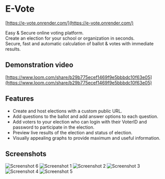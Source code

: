 # E-Vote

[https://e-vote.onrender.com/](https://e-vote.onrender.com/)  
  
Easy & Secure online voting platform.  
Create an election for your school or organization in seconds.  
Secure, fast and automatic calculation of ballot & votes with immediate results.

## Demonstration video
[https://www.loom.com/share/b29b775ecef1469f9e5bbbdc10f63e05](https://www.loom.com/share/b29b775ecef1469f9e5bbbdc10f63e05)

## Features

- Create and host elections with a custom public URL.
- Add questions to the ballot and add answer options to each question.
- Add voters to your election who can login with their VoterID and password to participate in the election.
- Preview live results of the election and status of election.
- Visually appealing graphs to provide maximum and useful information.

## Screenshots
![Screenshot 6](https://raw.github.com/suprabathk/e-vote/main/Screenshots/Screenshot%20(76).png)
![Screenshot 1](https://raw.github.com/suprabathk/e-vote/main/Screenshots/Screenshot%20(70).png)
![Screenshot 2](https://raw.github.com/suprabathk/e-vote/main/Screenshots/Screenshot%20(72).png)
![Screenshot 3](https://raw.github.com/suprabathk/e-vote/main/Screenshots/Screenshot%20(73).png)
![Screenshot 4](https://raw.github.com/suprabathk/e-vote/main/Screenshots/Screenshot%20(74).png)
![Screenshot 5](https://raw.github.com/suprabathk/e-vote/main/Screenshots/Screenshot%20(75).png)
